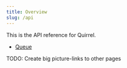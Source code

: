 ```yaml
---
title: Overview
slug: /api
---
```


This is the API reference for Quirrel.

- [Queue](api/queue)

TODO: Create big picture-links to other pages
